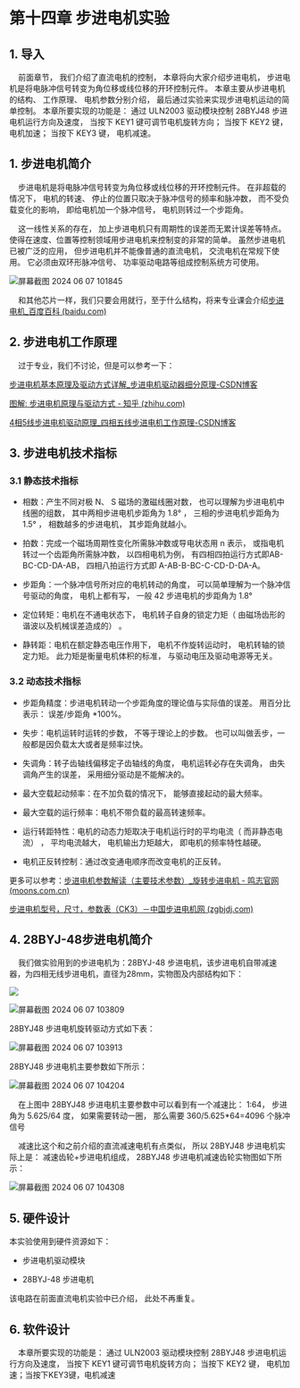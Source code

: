 # 第十四章 步进电机实验

## 1. 导入

    前面章节， 我们介绍了直流电机的控制， 本章将向大家介绍步进电机， 步进电机是将电脉冲信号转变为角位移或线位移的开环控制元件。 本章主要从步进电机的结构、 工作原理、 电机参数分别介绍， 最后通过实验来实现步进电机运动的简单控制。 本章所要实现的功能是： 通过 ULN2003 驱动模块控制 28BYJ48 步进电机运行方向及速度， 当按下 KEY1 键可调节电机旋转方向； 当按下 KEY2 键， 电机加速； 当按下 KEY3 键， 电机减速。

## 1. 步进电机简介

    步进电机是将电脉冲信号转变为角位移或线位移的开环控制元件。 在非超载的情况下， 电机的转速、 停止的位置只取决于脉冲信号的频率和脉冲数， 而不受负载变化的影响， 即给电机加一个脉冲信号， 电机则转过一个步距角。 

    这一线性关系的存在， 加上步进电机只有周期性的误差而无累计误差等特点。 使得在速度、位置等控制领域用步进电机来控制变的非常的简单。 虽然步进电机已被广泛的应用， 但步进电机并不能像普通的直流电机， 交流电机在常规下使用。 它必须由双环形脉冲信号、 功率驱动电路等组成控制系统方可使用。

![屏幕截图 2024 06 07 101845](https://img.picgo.net/2024/06/07/-2024-06-07-101845ec68585202559341.png)

    和其他芯片一样，我们只要会用就行，至于什么结构，将来专业课会介绍[步进电机_百度百科 (baidu.com)](https://baike.baidu.com/item/%E6%AD%A5%E8%BF%9B%E7%94%B5%E6%9C%BA/276803)

## 2. 步进电机工作原理

    过于专业，我们不讨论，但是可以参考一下：

[步进电机基本原理及驱动方式详解_步进电机驱动器细分原理-CSDN博客](https://blog.csdn.net/qq_42059060/article/details/131093754)

[图解: 步进电机原理与驱动方式 - 知乎 (zhihu.com)](https://zhuanlan.zhihu.com/p/166103097)

[4相5线步进电机驱动原理_四相五线步进电机工作原理-CSDN博客](https://blog.csdn.net/qq_42900996/article/details/112030155)

## 3. 步进电机技术指标

### 3.1 静态技术指标

- 相数：产生不同对极 N、 S 磁场的激磁线圈对数， 也可以理解为步进电机中线圈的组数， 其中两相步进电机步距角为 1.8° ， 三相的步进电机步距角为1.5° ， 相数越多的步进电机， 其步距角就越小。

- 拍数：完成一个磁场周期性变化所需脉冲数或导电状态用 n 表示， 或指电机转过一个齿距角所需脉冲数， 以四相电机为例， 有四相四拍运行方式即AB-BC-CD-DA-AB， 四相八拍运行方式即 A-AB-B-BC-C-CD-D-DA-A。

- 步距角：一个脉冲信号所对应的电机转动的角度， 可以简单理解为一个脉冲信号驱动的角度， 电机上都有写， 一般 42 步进电机的步距角为 1.8°

- 定位转矩：电机在不通电状态下， 电机转子自身的锁定力矩（ 由磁场齿形的谐波以及机械误差造成的） 。

- 静转距：电机在额定静态电压作用下， 电机不作旋转运动时， 电机转轴的锁定力矩。 此力矩是衡量电机体积的标准， 与驱动电压及驱动电源等无关。

### 3.2 动态技术指标

- 步距角精度：步进电机转动一个步距角度的理论值与实际值的误差。 用百分比表示： 误差/步距角 *100%。

- 失步：电机运转时运转的步数， 不等于理论上的步数。 也可以叫做丢步，一般都是因负载太大或者是频率过快。

- 失调角：转子齿轴线偏移定子齿轴线的角度， 电机运转必存在失调角， 由失调角产生的误差， 采用细分驱动是不能解决的。

- 最大空载起动频率：在不加负载的情况下， 能够直接起动的最大频率。

- 最大空载的运行频率：电机不带负载的最高转速频率。

- 运行转距特性：电机的动态力矩取决于电机运行时的平均电流（ 而非静态电流） ， 平均电流越大， 电机输出力矩越大， 即电机的频率特性越硬。

- 电机正反转控制：通过改变通电顺序而改变电机的正反转。

更多可以参考：[步进电机参数解读（主要技术参数）_旋转步进电机 - 鸣志官网 (moons.com.cn)](https://www.moons.com.cn/article/cn-techschool-stepmotor-00046)

[步进电机型号，尺寸，参数表（CK3）－中国步进电机网 (zgbjdj.com)](http://www.zgbjdj.com/news2.asp?id=8976)

## 4. 28BYJ-48步进电机简介

    我们做实验用到的步进电机为：28BYJ-48 步进电机，该步进电机自带减速器，为四相无线步进电机，直径为28mm，实物图及内部结构如下：

![](https://tse1-mm.cn.bing.net/th/id/OIP-C.aarsZpbJWZyu5CFuGZwnVAHaHa?w=173&h=180&c=7&r=0&o=5&dpr=1.5&pid=1.7)

![屏幕截图 2024 06 07 103809](https://img.picgo.net/2024/06/07/-2024-06-07-103809d79b529ae39b065f.png)

28BYJ48 步进电机旋转驱动方式如下表：

![屏幕截图 2024 06 07 103913](https://img.picgo.net/2024/06/07/-2024-06-07-10391376e8b830243f0abf.png)

28BYJ48 步进电机主要参数如下所示：

![屏幕截图 2024 06 07 104204](https://img.picgo.net/2024/06/07/-2024-06-07-104204d1389eda7ccd913e.png)

    在上图中 28BYJ48 步进电机主要参数中可以看到有一个减速比： 1:64， 步进角为 5.625/64 度， 如果需要转动一圈， 那么需要 360/5.625*64=4096 个脉冲信号

    减速比这个和之前介绍的直流减速电机有点类似， 所以 28BYJ48 步进电机实际上是： 减速齿轮+步进电机组成， 28BYJ48 步进电机减速齿轮实物图如下所示：

![屏幕截图 2024 06 07 104308](https://img.picgo.net/2024/06/07/-2024-06-07-10430847cade39d56ecd8f.png)

## 5. 硬件设计

本实验使用到硬件资源如下：

- 步进电机驱动模块 

- 28BYJ-48 步进电机

该电路在前面直流电机实验中已介绍， 此处不再重复。

## 6. 软件设计

    本章所要实现的功能是： 通过 ULN2003 驱动模块控制 28BYJ48 步进电机运行方向及速度， 当按下 KEY1 键可调节电机旋转方向； 当按下 KEY2 键， 电机加速；当按下KEY3键，电机减速

```c

```
